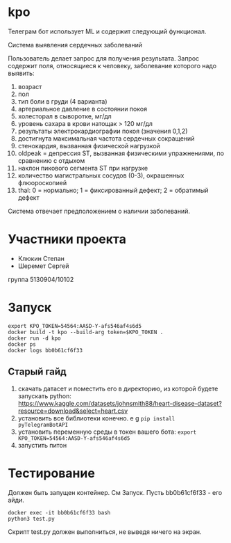# kpo

Телеграм бот использует ML и содержит следующий функционал.

Система выявления сердечных заболеваний

Пользователь делает запрос для получения результата. Запрос содержит поля, относящиеся к человеку, заболевание которого надо выявить:
1. возраст
2. пол
3. тип боли в груди (4 варианта)
4. артериальное давление в состоянии покоя
5. холесторал в сыворотке, мг/дл
6. уровень сахара в крови натощак > 120 мг/дл
7. результаты электрокардиографии покоя (значения 0,1,2)
8. достигнута максимальная частота сердечных сокращений
9. стенокардия, вызванная физической нагрузкой
10. oldpeak = депрессия ST, вызванная физическими упражнениями, по сравнению с отдыхом
11. наклон пикового сегмента ST при нагрузке
12. количество магистральных сосудов (0-3), окрашенных флюороскопией
13. thal: 0 = нормально; 1 = фиксированный дефект; 2 = обратимый дефект

Система отвечает предположением о наличии заболеваний.

# Участники проекта

- Клюкин Степан
- Шеремет Сергей

группа 5130904/10102

# Запуск

```
export KPO_TOKEN=54564:AASD-Y-afs546af4s6d5
docker build -t kpo --build-arg token=$KPO_TOKEN .
docker run -d kpo
docker ps
docker logs bb0b61cf6f33
```

## Старый гайд

1. скачать датасет и поместить его в директорию, из которой будете запускать python: https://www.kaggle.com/datasets/johnsmith88/heart-disease-dataset?resource=download&select=heart.csv
2. установить все библиотеки конечно. e g `pip install pyTelegramBotAPI`
3. установить переменную среды в токен вашего бота: `export KPO_TOKEN=54564:AASD-Y-afs546af4s6d5`
4. запустить питон

# Тестирование

Должен быть запущен контейнер. См Запуск. Пусть bb0b61cf6f33 - его айди.
```
docker exec -it bb0b61cf6f33 bash
python3 test.py
```
Скрипт test.py должен выполниться, не выведя ничего на экран.
